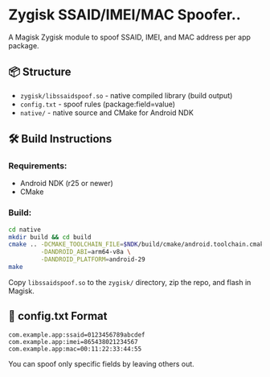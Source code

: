 
# Zygisk SSAID/IMEI/MAC Spoofer..

A Magisk Zygisk module to spoof SSAID, IMEI, and MAC address per app package.

## 📦 Structure

- `zygisk/libssaidspoof.so` - native compiled library (build output)
- `config.txt` - spoof rules (package:field=value)
- `native/` - native source and CMake for Android NDK

## 🛠️ Build Instructions

### Requirements:
- Android NDK (r25 or newer)
- CMake

### Build:

```bash
cd native
mkdir build && cd build
cmake .. -DCMAKE_TOOLCHAIN_FILE=$NDK/build/cmake/android.toolchain.cmake \
         -DANDROID_ABI=arm64-v8a \
         -DANDROID_PLATFORM=android-29
make
```

Copy `libssaidspoof.so` to the `zygisk/` directory, zip the repo, and flash in Magisk.

## 🔧 config.txt Format

```
com.example.app:ssaid=0123456789abcdef
com.example.app:imei=865438021234567
com.example.app:mac=00:11:22:33:44:55
```

You can spoof only specific fields by leaving others out.
